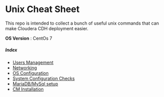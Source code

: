 # Unix Cheat Sheet
This repo is intended to collect a bunch of useful unix commands that can make Cloudera CDH deployment easier.

**OS Version** : CentOs 7


##### Index

- [Users Management](https://github.com/AleNegrini/Unix-Cheat-Sheet---Cloudera-CDH-preparation/blob/master/User%20Management.md)
- [Networking](https://github.com/AleNegrini/Unix-Cheat-Sheet---Cloudera-CDH-preparation/blob/master/Networking.md)
- [OS Configuration](https://github.com/AleNegrini/Unix-Cheat-Sheet---Cloudera-CDH-preparation/blob/master/OS_Configuration.md)
- [System Configuration Checks](https://github.com/AleNegrini/Cloudera-Unix-CheatSheet/blob/master/System%20Configuration%20Checks.md)
- [MariaDB/MySql setup](https://github.com/AleNegrini/Cloudera-Unix-CheatSheet/blob/master/MariaDB%20master-slave%20setup.md)
- [CM Installation](https://github.com/AleNegrini/Cloudera-Unix-CheatSheet/edit/master/Cloudera%20Manager%20Installation.md)
